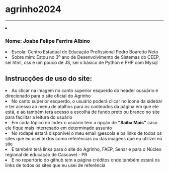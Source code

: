 # agrinho2024
<hr>
<li><h3>Nome: Joabe Felipe Ferrira Albino</h3></li>
<li>Escola: Centro Estadual de Educação Profissional Pedro Boaretto Neto</li>
<li>Sobre mim: Estou no 3º ano de Desenvolvimento de Sistemas do CEEP, sei html, css e um pouco de JS,
sei o básico de Python e PHP com Mysql</li>

<h2>Instrucções de uso do site: </h2>

<li>Ao clicar na imagem no canto superior esquerdo do header ousuário é direcionado para o site oficial do Agrinho</li>

<li>No canto superior esquerdo, o usuário poderá clicar no ícone da sidebar e ter acesso ao menu de atalhos para os conteúdos da página
em que ele está, e ao também terá acesso a escolha de fundo preto ou branco no site para facilitar a leitura do usuário</li>

<li>Em cada tópico no Index o usuário tem a opção de <strong>"Saiba Mais"</strong> caso ele fique mais interresado em determinado assunto</li>

<li>No rodapé estará disponível o meu email @escola e os links de todos os sites que eu usei textos como referências ou das imagens que eu utilizei no site</li>

<li>E também terá links para o site do Agrinho, FAEP, Senar e para o Núcleo regional de educação de Cascavel - PR  </li>

<li>E no repertório do github tem a página créditos onde também estará os links de todos os sites que eu usei de referência</li>
